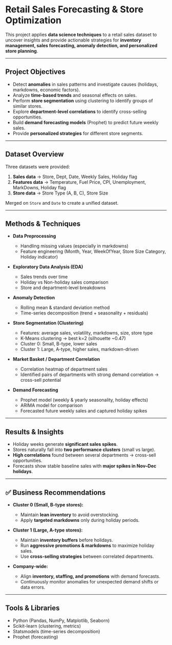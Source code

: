 # Retail Sales Forecasting & Store Optimization

This project applies **data science techniques** to a retail sales dataset to uncover insights and provide actionable strategies for **inventory management, sales forecasting, anomaly detection, and personalized store planning**.

---

## Project Objectives
- Detect **anomalies** in sales patterns and investigate causes (holidays, markdowns, economic factors).
- Analyze **time-based trends** and seasonal effects on sales.
- Perform **store segmentation** using clustering to identify groups of similar stores.
- Explore **department-level correlations** to identify cross-selling opportunities.
- Build **demand forecasting models** (Prophet) to predict future weekly sales.
- Provide **personalized strategies** for different store segments.

---

## Dataset Overview
Three datasets were provided:
1. **Sales data** → Store, Dept, Date, Weekly Sales, Holiday flag  
2. **Features data** → Temperature, Fuel Price, CPI, Unemployment, MarkDowns, Holiday flag  
3. **Store data** → Store Type (A, B, C), Store Size  

Merged on `Store` and `Date` to create a unified dataset.

---

## Methods & Techniques
- **Data Preprocessing**  
  - Handling missing values (especially in markdowns)  
  - Feature engineering (Month, Year, WeekOfYear, Store Size Category, Holiday indicator)  

- **Exploratory Data Analysis (EDA)**  
  - Sales trends over time  
  - Holiday vs Non-holiday sales comparison  
  - Store and department-level breakdowns  

- **Anomaly Detection**  
  - Rolling mean & standard deviation method  
  - Time-series decomposition (trend + seasonality + residuals)  

- **Store Segmentation (Clustering)**  
  - Features: average sales, volatility, markdowns, size, store type  
  - K-Means clustering → best k=2 (silhouette ~0.47)  
  - Cluster 0: Small, B-type, lower sales  
  - Cluster 1: Large, A-type, higher sales, markdown-driven  

- **Market Basket / Department Correlation**  
  - Correlation heatmap of department sales  
  - Identified pairs of departments with strong demand correlation → cross-sell potential  

- **Demand Forecasting**  
  - Prophet model (weekly & yearly seasonality, holiday effects)  
  - ARIMA model for comparison  
  - Forecasted future weekly sales and captured holiday spikes  


---

## Results & Insights
- Holiday weeks generate **significant sales spikes**.  
- Stores naturally fall into **two performance clusters** (small vs large).  
- **High correlations** found between several departments → cross-sell opportunities.  
- Forecasts show stable baseline sales with **major spikes in Nov–Dec holidays**.   

---

## ✅ Business Recommendations
- **Cluster 0 (Small, B-type stores):**  
  - Maintain **lean inventory** to avoid overstocking.  
  - Apply **targeted markdowns** only during holiday periods.  

- **Cluster 1 (Large, A-type stores):**  
  - Maintain **inventory buffers** before holidays.  
  - Run **aggressive promotions & markdowns** to maximize holiday sales.  
  - Use **cross-selling strategies** between correlated departments.  

- **Company-wide:**  
  - Align **inventory, staffing, and promotions** with demand forecasts.  
  - Continuously monitor anomalies for unexpected demand shifts or data errors.  

---

## Tools & Libraries
- Python (Pandas, NumPy, Matplotlib, Seaborn)  
- Scikit-learn (clustering, metrics)  
- Statsmodels (time-series decomposition)  
- Prophet (forecasting)  

